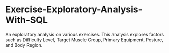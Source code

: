 # Exercise-Exploratory-Analysis-With-SQL
An exploratory analysis on various exercises. This analysis explores factors such as Difficulty Level, Target Muscle Group, Primary Equipment, Posture, and Body Region.
